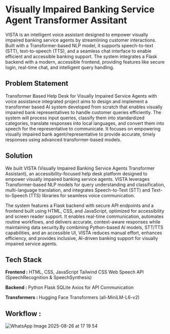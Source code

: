 # Visually Impaired Banking Service Agent Transformer Assitant
VISTA is an intelligent voice assistant designed to empower visually impaired banking service agents by streamlining customer interactions. Built with a Transformer-based NLP model, it supports speech-to-text (STT), text-to-speech (TTS), and a seamless chat interface to enable efficient and accessible banking support. The system integrates a Flask backend with a modern, accessible frontend, providing features like secure login, real-time chat, and intelligent query handling.

## Problem Statement
Transformer Based Help Desk for Visually Impaired Service Agents with voice assistance integrated project aims to design and implement a transformer based AI system developed from scratch that enables visually impaired bank representatives to handle customer queries efficiently. The system will process input queries, classify them into standardized categories, translate responses into local languages, and convert them into speech for the representative to communicate. It focuses on empowering visually impaired bank agent/representative to provide accurate, timely responses using advanced transformer-based models.

## Solution 
We built VISTA (Visually Impaired Banking Service Agents Transformer Assistant), an accessibility-focused help desk platform designed to empower visually impaired banking service agents. VISTA leverages Transformer-based NLP models for query understanding and classification, multi-language translation, and integrates Speech-to-Text (STT) and Text-to-Speech (TTS) libraries for seamless voice communication.

The system features a Flask backend with secure API endpoints and a frontend built using HTML, CSS, and JavaScript, optimized for accessibility and screen reader support. It enables real-time communication, automates routine workflows, and delivers accurate, context-aware responses while maintaining data security.By combining Python-based AI models, STT/TTS capabilities, and an accessible UI, VISTA reduces manual effort, enhances efficiency, and provides inclusive, AI-driven banking support for visually impaired service agents.

## Tech Stack
   **Frontend :**
       HTML, CSS, JavaScript
       Tailwind CSS
       Web Speech API (SpeechRecognition & SpeechSynthesis)
       
  **Backend :**
      Python Flask
      SQLite
      Axios for API Communication
      
**Transformers :**
    Hugging Face Transformers (all-MiniLM-L6-v2)
      
## Workflow :
![WhatsApp Image 2025-08-26 at 17 19 54](https://github.com/user-attachments/assets/7f159fb0-7cf3-428e-81b1-3ec69af752e7)
